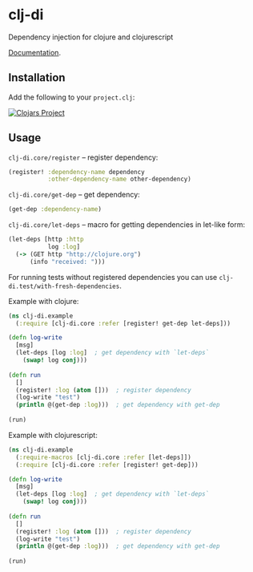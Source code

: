 # clj-di

Dependency injection for clojure and clojurescript

[Documentation](http://nvbn.github.io/clj-di/).

## Installation

Add the following to your `project.clj`:

[![Clojars Project](http://clojars.org/clj-di/latest-version.svg)](http://clojars.org/clj-di)

## Usage

`clj-di.core/register` &ndash;  register dependency:

```clojure
(register! :dependency-name dependency
           :other-dependency-name other-dependency)
```

`clj-di.core/get-dep` &ndash; get dependency:

```clojure
(get-dep :dependency-name)
```

`clj-di.core/let-deps` &ndash; macro for getting dependencies in let-like form:

```clojure
(let-deps [http :http
           log :log]
  (-> (GET http "http://clojure.org")
      (info "received: ")))
```

For running tests without registered dependencies you can use `clj-di.test/with-fresh-dependencies`.

Example with clojure:

```clojure
(ns clj-di.example
  (:require [clj-di.core :refer [register! get-dep let-deps]))

(defn log-write
  [msg]
  (let-deps [log :log]  ; get dependency with `let-deps`
    (swap! log conj)))
    
(defn run
  []
  (register! :log (atom []))  ; register dependency
  (log-write "test")
  (println @(get-dep :log)))  ; get dependency with get-dep
  
(run)

```

Example with clojurescript:

```clojure
(ns clj-di.example
  (:require-macros [clj-di.core :refer [let-deps]])
  (:require [clj-di.core :refer [register! get-dep]))

(defn log-write
  [msg]
  (let-deps [log :log]  ; get dependency with `let-deps`
    (swap! log conj)))
    
(defn run
  []
  (register! :log (atom []))  ; register dependency
  (log-write "test")
  (println @(get-dep :log)))  ; get dependency with get-dep
  
(run)

```
